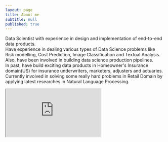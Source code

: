```yaml
---
layout: page
title: About me
subtitle: null
published: true
---
```


<script type="text/javascript" src="https://platform.linkedin.com/badges/js/profile.js" async defer></script>

Data Scientist with experience in design and implementation of end-to-end data products.<br>
Have experience in dealing various types of Data Science problems like Risk modelling, Cost Prediction, Image Classification and Textual Analysis. Also, have been involved in building data science production pipelines.<br>
In past, have build exciting data products in Homeowner's Insurance domain(US) for insurance underwriters, marketers, adjusters and actuaries.<br>
Currently involved in solving some really hard problems in Retail Domain by applying latest researches in Natural Language Processing.<br>



<object data="http://www.shwetkmishra.com/Shwet_K_Mishra.pdf" type="application/pdf" width = "100%" height = "700">
    <iframe src="https://docs.google.com/viewer?url=http://www.shwetkmishra.com/Shwet_K_Mishra.pdf&embedded=true"></iframe>
</object>
